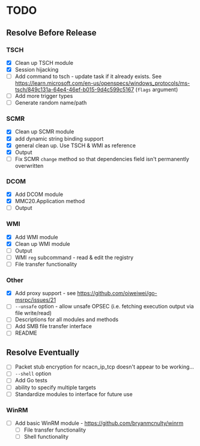# TODO

## Resolve Before Release

### TSCH

- [X] Clean up TSCH module
- [X] Session hijacking
- [ ] Add command to tsch - update task if it already exists. See https://learn.microsoft.com/en-us/openspecs/windows_protocols/ms-tsch/849c131a-64e4-46ef-b015-9d4c599c5167 (`flags` argument)
- [ ] Add more trigger types
- [ ] Generate random name/path

### SCMR

- [X] Clean up SCMR module 
- [X] add dynamic string binding support
- [X] general clean up. Use TSCH & WMI as reference
- [X] Output
- [ ] Fix SCMR `change` method so that dependencies field isn't permanently overwritten

### DCOM

- [X] Add DCOM module
- [X] MMC20.Application method
- [ ] Output

### WMI

- [X] Add WMI module
- [X] Clean up WMI module
- [ ] Output
- [ ] WMI `reg` subcommand - read & edit the registry
- [ ] File transfer functionality

### Other

- [X] Add proxy support - see https://github.com/oiweiwei/go-msrpc/issues/21
- [ ] `--unsafe` option - allow unsafe OPSEC (i.e. fetching execution output via file write/read)
- [ ] Descriptions for all modules and methods
- [ ] Add SMB file transfer interface
- [ ] README

## Resolve Eventually

- [ ] Packet stub encryption for ncacn_ip_tcp doesn't appear to be working...
- [ ] `--shell` option
- [ ] Add Go tests
- [ ] ability to specify multiple targets
- [ ] Standardize modules to interface for future use

### WinRM

- [ ] Add basic WinRM module - https://github.com/bryanmcnulty/winrm
    - [ ] File transfer functionality
    - [ ] Shell functionality